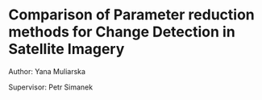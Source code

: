 # Comparison of Parameter reduction methods for Change Detection in Satellite Imagery

Author: Yana Muliarska

Supervisor: Petr Simanek
